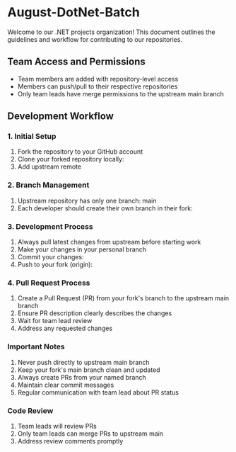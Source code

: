 # August-DotNet-Batch

Welcome to our .NET projects organization! This document outlines the guidelines and workflow for contributing to our repositories.

## Team Access and Permissions

- Team members are added with repository-level access
- Members can push/pull to their respective repositories
- Only team leads have merge permissions to the upstream main branch

## Development Workflow

### 1. Initial Setup

1. Fork the repository to your GitHub account
2. Clone your forked repository locally:
3. Add upstream remote
   
### 2. Branch Management
1. Upstream repository has only one branch: main
2. Each developer should create their own branch in their fork:

### 3. Development Process
1. Always pull latest changes from upstream before starting work
2. Make your changes in your personal branch
3. Commit your changes:
4. Push to your fork (origin):   

### 4. Pull Request Process
1. Create a Pull Request (PR) from your fork's branch to the upstream main branch
2. Ensure PR description clearly describes the changes
3. Wait for team lead review
4. Address any requested changes


### Important Notes
1. Never push directly to upstream main branch
2. Keep your fork's main branch clean and updated
3. Always create PRs from your named branch
4. Maintain clear commit messages
5. Regular communication with team lead about PR status

### Code Review
1. Team leads will review PRs
2. Only team leads can merge PRs to upstream main
3. Address review comments promptly

